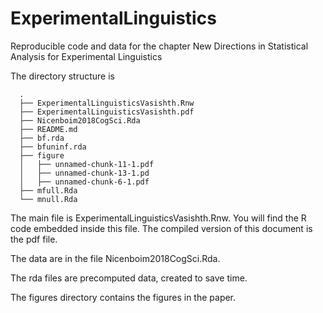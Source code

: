 # ExperimentalLinguistics
Reproducible code and data for the chapter New Directions in Statistical Analysis for Experimental Linguistics

The directory structure is

      .
      ├── ExperimentalLinguisticsVasishth.Rnw
      ├── ExperimentalLinguisticsVasishth.pdf
      ├── Nicenboim2018CogSci.Rda
      ├── README.md
      ├── bf.rda
      ├── bfuninf.rda
      ├── figure
      │   ├── unnamed-chunk-11-1.pdf
      │   ├── unnamed-chunk-13-1.pd
      │   ├── unnamed-chunk-6-1.pdf
      ├── mfull.Rda
      └── mnull.Rda


The main file is ExperimentalLinguisticsVasishth.Rnw. You will find the R code embedded inside this file. The compiled version of this document is the pdf file.
      
The data are in the file Nicenboim2018CogSci.Rda.      

The rda files are precomputed data, created to save time.

The figures directory contains the figures in the paper.
